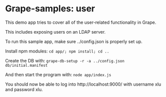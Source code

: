 
# Grape-samples: user

This demo app tries to cover all of the user-related functionality in Grape.

This includes exposing users on an LDAP server.

To run this sample app, make sure ../config.json is properly set up.

Install npm modules:
```cd app/; npm install; cd ..```

Create the DB with: 
```grape-db-setup -r -a ../config.json db/initial.manifest```

And then start the program with:
```node app/index.js```

You should now be able to log into http://localhost:9000/ with username xlu and password xlu.



